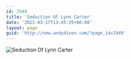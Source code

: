 ```yaml
---
id: 2949
title: 'Seduction Of Lynn Carter'
date: '2023-03-17T13:45:35+00:00'
layout: page
guid: 'http://new.andydixon.com/?page_id=2949'
---
```


![Seduction Of Lynn Carter](https://i0.wp.com/assets.g8x2.ldn.idrivee2-23.com/posters/Seduction%20Of%20Lynn%20Carter%2001.jpg?w=1200&ssl=1 "Seduction Of Lynn Carter")